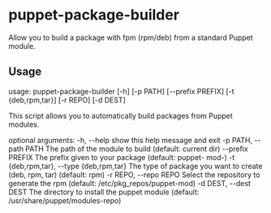 # puppet-package-builder

Allow you to build a package with fpm (rpm/deb) from a standard Puppet module.

## Usage
usage: puppet-package-builder [-h] [-p PATH] [--prefix PREFIX]
                              [-t {deb,rpm,tar}] [-r REPO] [-d DEST]

This script allows you to automatically build packages from Puppet modules.

optional arguments:
  -h, --help            show this help message and exit
  -p PATH, --path PATH  The path of the module to build (default: current dir)
  --prefix PREFIX       The prefix given to your package (default: puppet-
                        mod-)
  -t {deb,rpm,tar}, --type {deb,rpm,tar}
                        The type of package you want to create (deb, rpm, tar)
                        (default: rpm)
  -r REPO, --repo REPO  Select the repository to generate the rpm (default:
                        /etc/pkg_repos/puppet-mod)
  -d DEST, --dest DEST  The directory to install the puppet module (default:
                        /usr/share/puppet/modules-repo)
